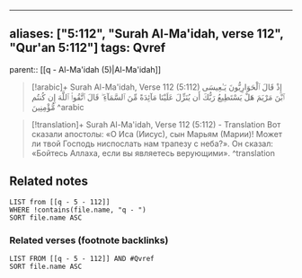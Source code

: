 
---
aliases: ["5:112", "Surah Al-Ma'idah, verse 112", "Qur'an 5:112"]
tags: Qvref
---

parent:: [[q - Al-Ma'idah (5)|Al-Ma'idah]]

> [!arabic]+ Surah Al-Ma'idah, Verse 112 (5:112)
> <span class="quran-arabic">إِذْ قَالَ ٱلْحَوَارِيُّونَ يَـٰعِيسَى ٱبْنَ مَرْيَمَ هَلْ يَسْتَطِيعُ رَبُّكَ أَن يُنَزِّلَ عَلَيْنَا مَآئِدَةً مِّنَ ٱلسَّمَآءِ ۖ قَالَ ٱتَّقُوا۟ ٱللَّهَ إِن كُنتُم مُّؤْمِنِينَ</span>
^arabic

> [!translation]+ Surah Al-Ma'idah, Verse 112 (5:112) - Translation
> Вот сказали апостолы: «О Иса (Иисус), сын Марьям (Марии)! Может ли твой Господь ниспослать нам трапезу с неба?». Он сказал: «Бойтесь Аллаха, если вы являетесь верующими».
^translation



## Related notes
```dataview
LIST from [[q - 5 - 112]]
WHERE !contains(file.name, "q - ")
SORT file.name ASC
```

### Related verses (footnote backlinks)
```dataview
LIST FROM [[q - 5 - 112]] AND #Qvref
SORT file.name ASC
```

